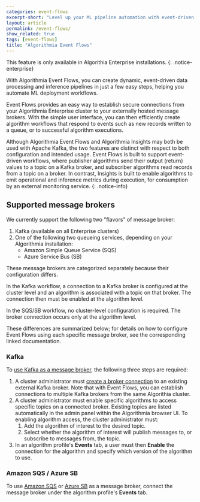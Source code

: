 ```yaml
---
categories: event-flows
excerpt-short: "Level up your ML pipeline automation with event-driven workflows."
layout: article
permalink: /event-flows/
show_related: true
tags: [event-flows]
title: "Algorithmia Event Flows"
---
```


This feature is only available in Algorithia Enterprise installations.
{: .notice-enterprise}

With Algorithmia Event Flows, you can create dynamic, event-driven data processing and inference pipelines in just a few easy steps, helping you automate ML deployment workflows.

Event Flows provides an easy way to establish secure connections from your Algorithmia Enterprise cluster to your externally hosted message brokers. With the simple user interface, you can then efficiently create algorithm workflows that respond to events such as new records written to a queue, or to successful algorithm executions.

Although Algorithmia Event Flows and Algorithmia Insights may both be used with Apache Kafka, the two features are distinct with respect to both configuration and intended usage. Event Flows is built to support event-driven workflows, where publisher algorithms send their output (return) values to a topic on a Kafka broker, and subscriber algorithms read records from a topic on a broker. In contrast, Insights is built to enable algorithms to emit operational and inference metrics during execution, for consumption by an external monitoring service.
{: .notice-info}

## Supported message brokers

We currently support the following two "flavors" of message broker:

1. Kafka (available on all Enterprise clusters)
2. One of the following two queueing services, depending on your Algorithmia installation:
    - Amazon Simple Queue Service (SQS)
    - Azure Service Bus (SB)

These message brokers are categorized separately because their configuration differs.

In the Kafka workflow, a connection to a Kafka broker is configured at the cluster level and an algorithm is associated with a topic on that broker. The connection then must be enabled at the algorithm level.

In the SQS/SB workflow, no cluster-level configuration is required. The broker connection occurs only at the algorithm level.

These differences are summarized below; for details on how to configure Event Flows using each specific message broker, see the corresponding linked documentation.

### Kafka

To [use Kafka as a message broker](/developers/event-flows/kafka), the following three steps are required:

1. A cluster administrator must [create a broker connection](https://training.algorithmia.com/exploring-the-admin-panel/807062) to an existing external Kafka broker. Note that with Event Flows, you can establish connections to multiple Kafka brokers from the same Algorithia cluster.
2. A cluster administrator must enable specific algorithms to access specific topics on a connected broker. Existing topics are listed automatically in the admin panel within the Algorithmia browser UI. To enabling algorithm access, the cluster administrator must:
    1. Add the algorithm of interest to the desired topic.
    2. Select whether the algorithm of interest will publish messages to, or subscribe to messages from, the topic.
3. In an algorithm profile's **Events** tab, a user must then **Enable** the connection for the algorithm and specify which version of the algorithm to use.

### Amazon SQS / Azure SB

To use [Amazon SQS](/integrations/amazon-sqs/) or [Azure SB](/integrations/azure-sb/) as a message broker, connect the message broker under the algorithm profile's **Events** tab.
